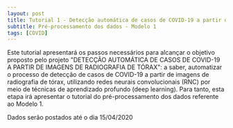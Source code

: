 ```yaml
---
layout: post
title: Tutorial 1 - Detecção automática de casos de COVID-19 a partir de imagens de radiografia de tórax
subtitle: Pré-processamento dos dados - Modelo 1
tags: [COVID]
---
```


Este tutorial apresentará os passos necessários para alcançar o objetivo proposto pelo projeto "DETECÇÃO AUTOMÁTICA DE CASOS DE COVID-19 A PARTIR DE IMAGENS DE RADIOGRAFIA DE TÓRAX": a saber, automatizar o processo de detecção de casos de COVID-19 a partir de imagens de radiografia de tórax, utilizando redes neurais convolucionais (RNC) por meio de técnicas de aprendizado profundo (deep learning). Para tanto, esta etapa irá apresentar o tutorial do pré-processamento dos dados referente ao Modelo 1.

Dados serão postados até o dia 15/04/2020

